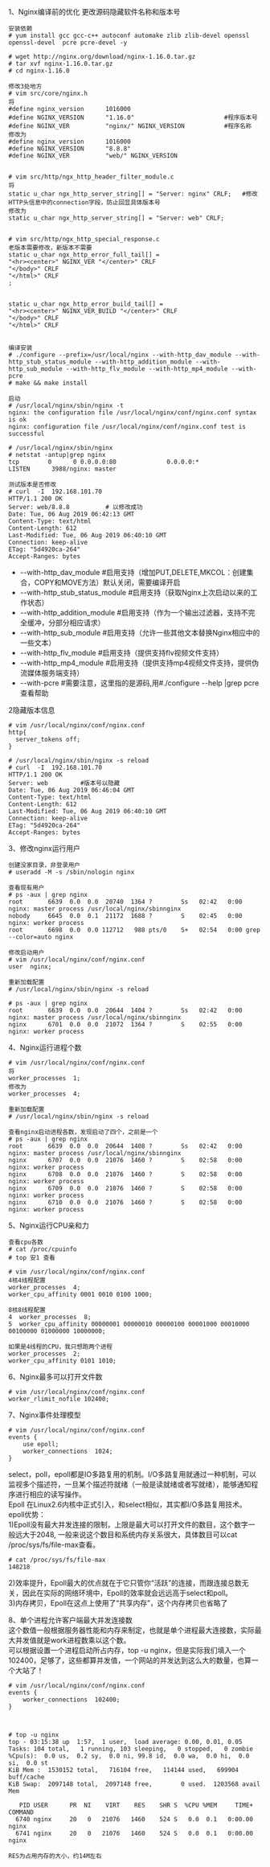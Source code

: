 1、Nginx编译前的优化
更改源码隐藏软件名称和版本号
```
安装依赖
# yum install gcc gcc-c++ autoconf automake zlib zlib-devel openssl openssl-devel  pcre pcre-devel -y

# wget http://nginx.org/download/nginx-1.16.0.tar.gz
# tar xvf nginx-1.16.0.tar.gz
# cd nginx-1.16.0

修改3处地方
# vim src/core/nginx.h
将
#define nginx_version      1016000
#define NGINX_VERSION      "1.16.0"                         #程序版本号
#define NGINX_VER          "nginx/" NGINX_VERSION           #程序名称
修改为
#define nginx_version      1016000
#define NGINX_VERSION      "8.8.8"
#define NGINX_VER          "web/" NGINX_VERSION


# vim src/http/ngx_http_header_filter_module.c
将
static u_char ngx_http_server_string[] = "Server: nginx" CRLF;   #修改HTTP头信息中的connection字段，防止回显具体版本号
修改为
static u_char ngx_http_server_string[] = "Server: web" CRLF;


# vim src/http/ngx_http_special_response.c
老版本需要修改，新版本不需要
static u_char ngx_http_error_full_tail[] =
"<hr><center>" NGINX_VER "</center>" CRLF
"</body>" CRLF
"</html>" CRLF
;


static u_char ngx_http_error_build_tail[] =
"<hr><center>" NGINX_VER_BUILD "</center>" CRLF
"</body>" CRLF
"</html>" CRLF


编译安装
# ./configure --prefix=/usr/local/nginx --with-http_dav_module --with-http_stub_status_module --with-http_addition_module --with-http_sub_module --with-http_flv_module --with-http_mp4_module --with-pcre
# make && make install

启动
# /usr/local/nginx/sbin/nginx -t
nginx: the configuration file /usr/local/nginx/conf/nginx.conf syntax is ok
nginx: configuration file /usr/local/nginx/conf/nginx.conf test is successful

# /usr/local/nginx/sbin/nginx
# netstat -antup|grep nginx
tcp        0      0 0.0.0.0:80              0.0.0.0:*               LISTEN      3988/nginx: master 

测试版本是否修改
# curl  -I  192.168.101.70
HTTP/1.1 200 OK
Server: web/8.8.8          # 以修改成功
Date: Tue, 06 Aug 2019 06:42:13 GMT
Content-Type: text/html
Content-Length: 612
Last-Modified: Tue, 06 Aug 2019 06:40:10 GMT
Connection: keep-alive
ETag: "5d4920ca-264"
Accept-Ranges: bytes
```  
- --with-http_dav_module          #启用支持（增加PUT,DELETE,MKCOL：创建集合，COPY和MOVE方法）默认关闭，需要编译开启
- --with-http_stub_status_module  #启用支持（获取Nginx上次启动以来的工作状态）
- --with-http_addition_module         #启用支持（作为一个输出过滤器，支持不完全缓冲，分部分相应请求）
- --with-http_sub_module              #启用支持（允许一些其他文本替换Nginx相应中的一些文本）
- --with-http_flv_module              #启用支持（提供支持flv视频文件支持）
- --with-http_mp4_module              #启用支持（提供支持mp4视频文件支持，提供伪流媒体服务端支持）
- --with-pcre   #需要注意，这里指的是源码,用#./configure --help |grep pcre查看帮助

2隐藏版本信息  
```
# vim /usr/local/nginx/conf/nginx.conf
http{
  server_tokens off;
}

# /usr/local/nginx/sbin/nginx -s reload
# curl  -I  192.168.101.70
HTTP/1.1 200 OK
Server: web         #版本号以隐藏
Date: Tue, 06 Aug 2019 06:46:04 GMT
Content-Type: text/html
Content-Length: 612
Last-Modified: Tue, 06 Aug 2019 06:40:10 GMT
Connection: keep-alive
ETag: "5d4920ca-264"
Accept-Ranges: bytes
```  

3、修改nginx运行用户  
```
创建没家目录，非登录用户
# useradd -M -s /sbin/nologin nginx

查看现有用户
# ps -aux | grep nginx
root       6639  0.0  0.0  20740  1364 ?        Ss   02:42   0:00 nginx: master process /usr/local/nginx/sbinnginx
nobody     6645  0.0  0.1  21172  1688 ?        S    02:45   0:00 nginx: worker process
root       6698  0.0  0.0 112712   988 pts/0    S+   02:54   0:00 grep --color=auto nginx

修改启动用户
# vim /usr/local/nginx/conf/nginx.conf
user  nginx;

重新加载配置
# /usr/local/nginx/sbin/nginx -s reload

# ps -aux | grep nginx
root       6639  0.0  0.0  20644  1404 ?        Ss   02:42   0:00 nginx: master process /usr/local/nginx/sbinnginx
nginx      6701  0.0  0.0  21072  1364 ?        S    02:55   0:00 nginx: worker process
```  

4、Nginx运行进程个数  
```
# vim /usr/local/nginx/conf/nginx.conf
将
worker_processes  1;
修改为
worker_processes  4;

重新加载配置
# /usr/local/nginx/sbin/nginx -s reload

查看nginx启动进程各数，发现启动了四个，之前是一个
# ps -aux | grep nginx
root       6639  0.0  0.0  20644  1408 ?        Ss   02:42   0:00 nginx: master process /usr/local/nginx/sbinnginx
nginx      6707  0.0  0.0  21076  1460 ?        S    02:58   0:00 nginx: worker process
nginx      6708  0.0  0.0  21076  1460 ?        S    02:58   0:00 nginx: worker process
nginx      6709  0.0  0.0  21076  1460 ?        S    02:58   0:00 nginx: worker process
nginx      6710  0.0  0.0  21076  1460 ?        S    02:58   0:00 nginx: worker process
```  

5、Nginx运行CPU亲和力  
```
查看cpu各数
# cat /proc/cpuinfo
# top 安1 查看

# vim /usr/local/nginx/conf/nginx.conf
4核4线程配置
worker_processes  4;
worker_cpu_affinity 0001 0010 0100 1000;

8核8线程配置
4  worker_processes  8;
5  worker_cpu_affinity 00000001 00000010 00000100 00001000 00010000 00100000 01000000 10000000;

如果是4线程的CPU，我只想跑两个进程
worker_processes  2;
worker_cpu_affinity 0101 1010;
```  

6、Nginx最多可以打开文件数
```
# vim /usr/local/nginx/conf/nginx.conf
worker_rlimit_nofile 102400;
```  

7、Nginx事件处理模型  
```
# vim /usr/local/nginx/conf/nginx.conf
events {
    use epoll;
    worker_connections  1024;
}
```  
select，poll，epoll都是IO多路复用的机制。I/O多路复用就通过一种机制，可以监视多个描述符，一旦某个描述符就绪（一般是读就绪或者写就绪），能够通知程序进行相应的读写操作。  
Epoll 在Linux2.6内核中正式引入，和select相似，其实都I/O多路复用技术。  
epoll优势：  
1)Epoll没有最大并发连接的限制，上限是最大可以打开文件的数目，这个数字一般远大于2048, 一般来说这个数目和系统内存关系很大，具体数目可以cat /proc/sys/fs/file-max查看。  
```
# cat /proc/sys/fs/file-max
148218
```  
2)效率提升，Epoll最大的优点就在于它只管你“活跃”的连接，而跟连接总数无关，因此在实际的网络环境中，Epoll的效率就会远远高于select和poll。  
3)内存拷贝，Epoll在这点上使用了“共享内存”，这个内存拷贝也省略了  

8、单个进程允许客户端最大并发连接数  
这个数值一般根据服务器性能和内存来制定，也就是单个进程最大连接数，实际最大并发值就是work进程数乘以这个数。  
可以根据设置一个进程启动所占内存，top -u nginx，但是实际我们填入一个102400，足够了，这些都算并发值，一个网站的并发达到这么大的数量，也算一个大站了！  
```
# vim /usr/local/nginx/conf/nginx.conf
events {
    worker_connections  102400;
}



# top -u nginx
top - 03:15:38 up  1:57,  1 user,  load average: 0.00, 0.01, 0.05
Tasks: 104 total,   1 running, 103 sleeping,   0 stopped,   0 zombie
%Cpu(s):  0.0 us,  0.2 sy,  0.0 ni, 99.8 id,  0.0 wa,  0.0 hi,  0.0 si,  0.0 st
KiB Mem :  1530152 total,   716104 free,   114144 used,   699904 buff/cache
KiB Swap:  2097148 total,  2097148 free,        0 used.  1203568 avail Mem 

   PID USER      PR  NI    VIRT    RES    SHR S  %CPU %MEM     TIME+ COMMAND                                 
  6740 nginx     20   0   21076   1460    524 S   0.0  0.1   0:00.00 nginx                                   
  6741 nginx     20   0   21076   1460    524 S   0.0  0.1   0:00.00 nginx

RES为占用内存的大小，约14M左右
```  
